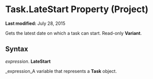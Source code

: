 
# Task.LateStart Property (Project)

 **Last modified:** July 28, 2015

Gets the latest date on which a task can start. Read-only  **Variant**.

## Syntax

 _expression_. **LateStart**

 _expression_A variable that represents a  **Task** object.

